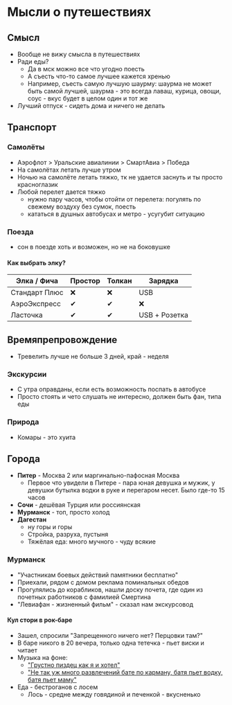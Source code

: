 # Мысли о путешествиях

## Смысл

- Вообще не вижу смысла в путешествиях
- Ради еды?
    - Да в мск можно все что угодно поесть
    - А съесть что-то самое лучшее кажется хренью
    - Например, съесть самую лучшую шаурму: шаурма не может быть самой лучшей, шаурма - это всегда лаваш, курица, овощи,
      соус \- вкус будет в целом один и тот же
- Лучший отпуск - сидеть дома и ничего не делать

## Транспорт

### Самолёты

- Аэрофлот > Уральские авиалинии > СмартАвиа > Победа
- На самолётах летать лучше утром
- Ночью на самолёте летать тяжко, тк не удается заснуть и ты просто красноглазик
- Любой перелет дается тяжко
    - нужно пару часов, чтобы отойти от перелета: погулять по свежему воздуху без сумок, поесть
    - кататься в душных автобусах и метро - усугубит ситуацию

### Поезда

- сон в поезде хоть и возможен, но не на боковушке

#### Как выбрать элку?

| Элка / Фича   | Простор | Толкан | Зарядка       |
|---------------|---------|--------|---------------|
| Стандарт Плюс | ❌       | ❌      | USB           |
| АэроЭкспресс  | ✔       | ✔      | ❌             |
| Ласточка      | ✔       | ✔      | USB + Розетка |

## Времяпрепровождение

- Тревелить лучше не больше 3 дней, край - неделя

### Экскурсии

- С утра оправданы, если есть возможность поспать в автобусе
- Просто стоять и чето слушать не интересно, должен быть фан, типа еды

### Природа

- Комары - это хуита

## Города

- **Питер** - Москва 2 или маргинально-пафосная Москва
    - Первое что увидели в Питере - пара юная девушка и мужик, у девушки бутылка водки в руке и перегаром несет. Было
      где-то 15 часов
- **Сочи** - дешёвая Турция или россиянская
- **Мурманск** - топ, просто холод
- **Дагестан**
    - ну горы и горы
    - Стройка, разруха, пустыня
    - Тяжёлая еда: много мучного - чуду всякие

### Мурманск

- "Участникам боевых действий памятники бесплатно"
- Приехали, рядом с домом реклама поминальных обедов
- Прогулялись до корабликов, нашли доску почета, где один из почетных работников с фамилией Смертина
- "Левиафан - жизненный фильм" - сказал нам экскурсовод

#### Кул стори в рок-баре

- Зашел, спросили "Запрещенного ничего нет? Перцовки там?"
- В баре никого в 20 вечера, только одна тетечка - пьет виски и читает
- Музыка на фоне:
    - ["Грустно пиздец как я и хотел"](https://music.yandex.ru/album/9118786/track/59490301)
    - ["Не так уж много развлечений бате по карману, батя пьет водку, батя пьет маму"](https://music.yandex.ru/album/5301760/track/44322213)
- Еда - бестроганов с лосем
    - Лось - средне между говядиной и печенкой - вкусненько
